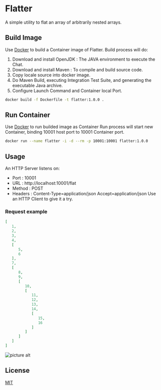 # Flatter

A simple utility to flat an array of arbitrarily nested arrays.

## Build Image

Use [Docker](https://www.docker.com) to build a Container image of Flatter.
Build process will do:
1. Download and install OpenJDK : The JAVA environment to execute the Chat.
2. Download and install Maven   : To compile and build source code.
3. Copy locale source into docker image.
4. Do Maven Build, executing Integration Test Suite, and generating the executable Java archive.
5. Configure Launch Command and Container local Port.

```bash
docker build -f Dockerfile -t flatter:1.0.0 .
```
## Run Container

Use [Docker](https://www.docker.com) to run builded image as Container
Run process will start new Container, binding 10001 host port to 10001 Container port.

```bash
docker run --name flatter -i -d --rm -p 10001:10001 flatter:1.0.0
```
## Usage

An HTTP Server listens on:
* Port    : 10001
* URL     : http://localhost:10001/flat
* Method  : POST
* Headers : Content-Type=application/json Accept=application/json
Use an HTTP Client to give it a try.

### Request example
```json
[
   1,
   2,
   3,
   4,
   [
      5,
      6
   ],
   7,
   [
      8,
      9,
      [
         10,
         [
            11,
            12,
            13,
            14,
            [
               15,
               16
            ]
         ]
      ]
   ]
]
```

![picture alt](https://i.ibb.co/mSZhbvX/flatter.png "Flatter Http Client Preview")

## License
[MIT](https://choosealicense.com/licenses/mit/)

